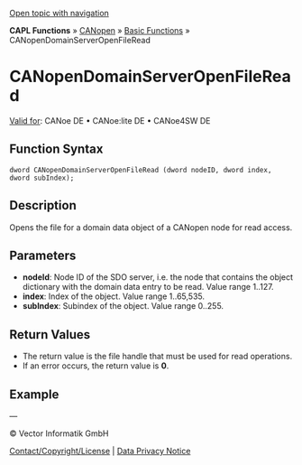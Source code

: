 [Open topic with navigation](../../../../../../CANoeDEFamily.htm#Topics/CAPLFunctions/CANopen/CANopenBasic/Functions/CAPLfunctionsCANopenDomainServerOpenFileRead.md)

**CAPL Functions** » [CANopen](../../CAPLfunctionsCANopenOverview.md) » [Basic Functions](../CAPLfunctionsCANopenBasicOverview.md) » CANopenDomainServerOpenFileRead

# CANopenDomainServerOpenFileRead

[Valid for](../../../../Shared/FeatureAvailability.md): CANoe DE • CANoe:lite DE • CANoe4SW DE

## Function Syntax

```
dword CANopenDomainServerOpenFileRead (dword nodeID, dword index, dword subIndex);
```

## Description

Opens the file for a domain data object of a CANopen node for read access.

## Parameters

- **nodeId**: Node ID of the SDO server, i.e. the node that contains the object dictionary with the domain data entry to be read. Value range 1..127.
- **index**: Index of the object. Value range 1..65,535.
- **subIndex**: Subindex of the object. Value range 0..255.

## Return Values

- The return value is the file handle that must be used for read operations.
- If an error occurs, the return value is **0**.

## Example

—

© Vector Informatik GmbH

[Contact/Copyright/License](../../../../Shared/ContactCopyrightLicense.md) | [Data Privacy Notice](https://www.vector.com/int/en/company/get-info/privacy-policy/)
